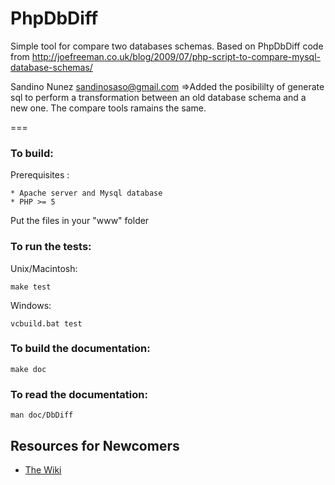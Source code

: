PhpDbDiff
=========

Simple tool for compare two databases schemas.
Based on PhpDbDiff code from http://joefreeman.co.uk/blog/2009/07/php-script-to-compare-mysql-database-schemas/

Sandino Nunez <sandinosaso@gmail.com>
=>Added the posibililty of generate sql to perform a transformation between an
  old database schema and a new one. The compare tools ramains the same.
  

===

### To build:

Prerequisites :

    * Apache server and Mysql database
    * PHP >= 5

Put the files in your "www" folder

### To run the tests:

Unix/Macintosh:

    make test

Windows:

    vcbuild.bat test

### To build the documentation:

    make doc

### To read the documentation:

    man doc/DbDiff

Resources for Newcomers
---
  - [The Wiki](https://github.com/)
